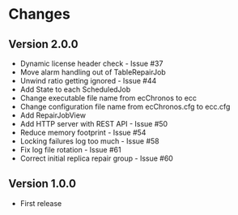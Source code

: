 # Changes

## Version 2.0.0

* Dynamic license header check - Issue #37
* Move alarm handling out of TableRepairJob
* Unwind ratio getting ignored - Issue #44
* Add State to each ScheduledJob
* Change executable file name from ecChronos to ecc
* Change configuration file name from ecChronos.cfg to ecc.cfg
* Add RepairJobView
* Add HTTP server with REST API - Issue #50
* Reduce memory footprint - Issue #54
* Locking failures log too much - Issue #58
* Fix log file rotation - Issue #61
* Correct initial replica repair group - Issue #60

## Version 1.0.0

* First release

